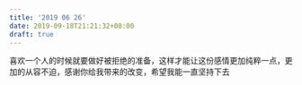 ```yaml
---
title: '2019 06 26'
date: 2019-09-18T21:21:32+08:00
draft: true
---
```


喜欢一个人的时候就要做好被拒绝的准备，这样才能让这份感情更加纯粹一点，更加的从容不迫，感谢你给我带来的改变，希望我能一直坚持下去
